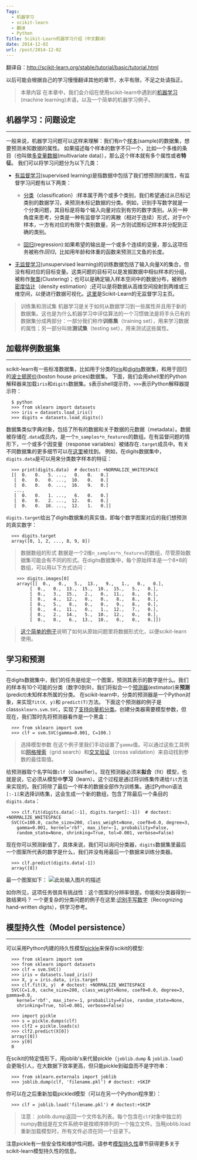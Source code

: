 ```yaml
---
Tags:
  - 机器学习
  - scikit-learn
  - 翻译
  - Python
Title: Scikit-Learn机器学习介绍（中文翻译）
date: 2014-12-02
url: /post/2014-12-02
---
```



翻译自：http://scikit-learn.org/stable/tutorial/basic/tutorial.html

以后可能会根据自己的学习慢慢翻译其他的章节，水平有限，不足之处请指正。

> 本章内容
在本章中，我们会介绍在使用scikit-learn中遇到的[机器学习][1](machine learning)术语，以及一个简单的机器学习例子。


## 机器学习：问题设定
-------------------------------------

一般来说，机器学习问题可以这样来理解：我们有n个[样本][2](sample)的数据集，想要预测未知数据的属性。<!--more-->
如果描述每个样本的数字不只一个，比如一个多维的条目（也叫做[多变量数据][3](multivariate data)），那么这个样本就有多个属性或者**特征**。
我们可以将学习问题分为以下几类：

* [有监督学习][4](supervised learning)是指数据中包括了我们想预测的属性，有监督学习问题有以下两类：
    * [分类][5]（classification）:样本属于两个或多个类别，我们希望通过从已标记类别的数据学习，来预测未标记数据的分类。例如，识别手写数字就是一个分类问题，其目标是将每个输入向量对应到有穷的数字类别。从另一种角度来思考，分类是一种有监督学习的离散（相对于连续）形式，对于n个样本，一方有对应的有限个类别数量，另一方则试图标记样本并分配到正确的类别。

    * [回归][6](regression):如果希望的输出是一个或多个连续的变量，那么这项任务被称作*回归*，比如用年龄和体重的函数来预测三文鱼的长度。

* [无监督学习][7](unsupervised learning)的训练数据包括了输入向量X的集合，但没有相对应的目标变量。这类问题的目标可以是发掘数据中相似样本的分组，被称作[聚类][8](Clustering)；也可以是确定输入样本空间中的数据分布，被称作[密度估计][9]（density estimation）;还可以是将数据从高维空间投射到两维或三维空间，以便进行数据可视化。[这里][10]是Scikit-Learn的无监督学习主页。


> 训练集和测试集
机器学习是关于如何从数据学习到一些属性并且用于新的数据集。这也是为什么机器学习中评估算法的一个习惯做法是将手头已有的数据集分成两部分：一部分我们称作**训练集**（training set），用来学习数据的属性；另一部分叫做**测试集**（testing set），用来测试这些属性。
    
## 加载样例数据集
--------------------------

scikit-learn有一些标准数据集，比如用于分类的[iris][11]和[digits][12]数据集，和用于回归的[波士顿房价][13](boston house prices)数据集。
下面，我们会用shell里的Python解释器来加载``iris``和``digits``数据集。``$``表示shell提示符，``>>>``表示Python解释器提示符：

      $ python
      >>> from sklearn import datasets
      >>> iris = datasets.load_iris()
      >>> digits = datasets.load_digits()

数据集类似字典对象，包括了所有的数据和关于数据的元数据（metadata）。数据被存储在`.data`成员内，是一个``n_samples*n_features``的数组。在有监督问题的情形下，一个或多个因变量（response variables）被储存在``.target``成员中。有关不同数据集的更多细节可以在[这里][14]被找到。
例如，在digits数据集中，``digits.data``是可以用来分类数字样本的特征：

      >>> print(digits.data)  # doctest: +NORMALIZE_WHITESPACE
      [[  0.   0.   5. ...,   0.   0.   0.]
       [  0.   0.   0. ...,  10.   0.   0.]
       [  0.   0.   0. ...,  16.   9.   0.]
       ...,
       [  0.   0.   1. ...,   6.   0.   0.]
       [  0.   0.   2. ...,  12.   0.   0.]
       [  0.   0.  10. ...,  12.   1.   0.]]


``digits.target``给出了digits数据集的真实值，即每个数字图案对应的我们想预测的真实数字：

      >>> digits.target
      array([0, 1, 2, ..., 8, 9, 8])

> 数据数组的形式
数据是一个2维``n_samples*n_features``的数组，尽管原始数据集可能会有不同的形式。在digits数据集中，每个原始样本是一个8*8的数组，可以用以下方式访问：

        >>> digits.images[0]
        array([[  0.,   0.,   5.,  13.,   9.,   1.,   0.,   0.],
             [  0.,   0.,  13.,  15.,  10.,  15.,   5.,   0.],
             [  0.,   3.,  15.,   2.,   0.,  11.,   8.,   0.],
             [  0.,   4.,  12.,   0.,   0.,   8.,   8.,   0.],
             [  0.,   5.,   8.,   0.,   0.,   9.,   8.,   0.],
             [  0.,   4.,  11.,   0.,   1.,  12.,   7.,   0.],
             [  0.,   2.,  14.,   5.,  10.,  12.,   0.,   0.],
             [  0.,   0.,   6.,  13.,  10.,   0.,   0.,   0.]])


> [这个简单的例子][15]说明了如何从原始问题里将数据形式化，以便scikit-learn使用。


## 学习和预测
------------------------
在digits数据集中，我们的任务是给定一个图案，预测其表示的数字是什么。我们的样本有10个可能的分类（数字0到9)，我们将拟合一个[预测器][16](estimator)来**预测**(predict)未知样本所属的分类。
在scikit-learn中，分类的预测器是一个Python对象，来实现``fit(X, y)``和 ``predict(T)``方法。
下面这个预测器的例子是class``sklearn.svm.SVC``，实现了[支持向量机分类][17]。创建分类器需要模型参数，但现在，我们暂时先将预测器看作是一个黑盒：

    
      >>> from sklearn import svm
      >>> clf = svm.SVC(gamma=0.001, C=100.)

> 选择模型参数
在这个例子里我们手动设置了``gamma``值。可以通过这些工具例如[网格搜索][18]（grid search）和[交叉验证][19]（cross validation）来自动找到参数的最佳取值。

给预测器取个名字叫做``clf``（claasifier）。现在预测器必须来**拟合**（fit）模型，也就是说，它必须从模型中**学习**（learn）。这个过程是通过将训练集传递给``fit``方法来实现的。我们将除了最后一个样本的数据全部作为训练集。通过Python语法``[:-1]``来选择训练集，这会生成一个新的数组，包含了除最后一个条目的``digits.data``：

      >>> clf.fit(digits.data[:-1], digits.target[:-1])  # doctest: +NORMALIZE_WHITESPACE
      SVC(C=100.0, cache_size=200, class_weight=None, coef0=0.0, degree=3,
        gamma=0.001, kernel='rbf', max_iter=-1, probability=False,
        random_state=None, shrinking=True, tol=0.001, verbose=False)

现在你可以预测新值了，具体来说，我们可以询问分类器，``digits``数据集里最后一个图案所代表的数字是什么，我们并没有用最后一个数据来训练分类器。

      >>> clf.predict(digits.data[-1])
      array([8])

最一个图案如下：
![此处输入图片的描述][20]

如你所见，这项任务很具有挑战性：这个图案的分辨率很差。你能和分类器得到一致结果吗？
一个更复杂的分类问题的例子在这里:[识别手写数字][21]（Recognizing hand-written digits），供学习参考。



## 模型持久性（Model persistence）
-----------------

可以采用Python内建的持久性模型[pickle][22]来保存scikit的模型:

      >>> from sklearn import svm
      >>> from sklearn import datasets
      >>> clf = svm.SVC()
      >>> iris = datasets.load_iris()
      >>> X, y = iris.data, iris.target
      >>> clf.fit(X, y)  # doctest: +NORMALIZE_WHITESPACE
      SVC(C=1.0, cache_size=200, class_weight=None, coef0=0.0, degree=3, gamma=0.0,
        kernel='rbf', max_iter=-1, probability=False, random_state=None,
        shrinking=True, tol=0.001, verbose=False)
  
      >>> import pickle
      >>> s = pickle.dumps(clf)
      >>> clf2 = pickle.loads(s)
      >>> clf2.predict(X[0])
      array([0])
      >>> y[0]
      0

在scikit的特定情形下，用joblib's来代替pickle（``joblib.dump`` & ``joblib.load``）会更吸引人，在大数据下效率更高，但只能pickle到磁盘而不是字符串：

      >>> from sklearn.externals import joblib
      >>> joblib.dump(clf, 'filename.pkl') # doctest: +SKIP
  
你可以在之后重新加载pickled模型（可以在另一个Python程序里）：
  
      >>> clf = joblib.load('filename.pkl') # doctest:+SKIP

> 注意：
joblib.dump返回一个文件名列表。每个包含在``clf``对象中独立的numpy数组是在文件系统中是按顺序排列的一个独立文件。当用joblib.load重新加载模型时，所有文件必须在同一个目录下。

注意pickle有一些安全性和维护性问题。请参考[模型持久性][23]章节获得更多关于scikit-learn模型持久性的信息。


  [1]: http://en.wikipedia.org/wiki/Machine_learning
  [2]: http://en.wikipedia.org/wiki/Sample_(statistics)
  [3]: http://en.wikipedia.org/wiki/Multivariate_random_variable
  [4]: http://en.wikipedia.org/wiki/Supervised_learning
  [5]: http://en.wikipedia.org/wiki/Classification_in_machine_learning
  [6]: http://en.wikipedia.org/wiki/Regression_analysis
  [7]: http://en.wikipedia.org/wiki/Unsupervised_learning
  [8]: http://en.wikipedia.org/wiki/Cluster_analysis
  [9]: http://en.wikipedia.org/wiki/Density_estimation
  [10]: http://scikit-learn.org/stable/unsupervised_learning.html#unsupervised-learning
  [11]: http://en.wikipedia.org/wiki/Iris_flower_data_set
  [12]: http://archive.ics.uci.edu/ml/datasets/Pen-Based+Recognition+of+Handwritten+Digits
  [13]: http://archive.ics.uci.edu/ml/datasets/Housing
  [14]: http://scikit-learn.org/stable/datasets/index.html#datasets
  [15]: http://scikit-learn.org/stable/auto_examples/plot_digits_classification.html#example-plot-digits-classification-py
  [16]: http://en.wikipedia.org/wiki/Estimator
  [17]: http://en.wikipedia.org/wiki/Support_vector_machine
  [18]: http://scikit-learn.org/stable/modules/grid_search.html#grid-search
  [19]: http://scikit-learn.org/stable/modules/cross_validation.html#cross-validation
  [20]: http://scikit-learn.org/stable/_images/plot_digits_last_image_0011.png
  [21]: http://scikit-learn.org/stable/auto_examples/plot_digits_classification.html#example-plot-digits-classification-py
  [22]: http://docs.python.org/library/pickle.html
  [23]: http://scikit-learn.org/stable/modules/model_persistence.html#model-persistence